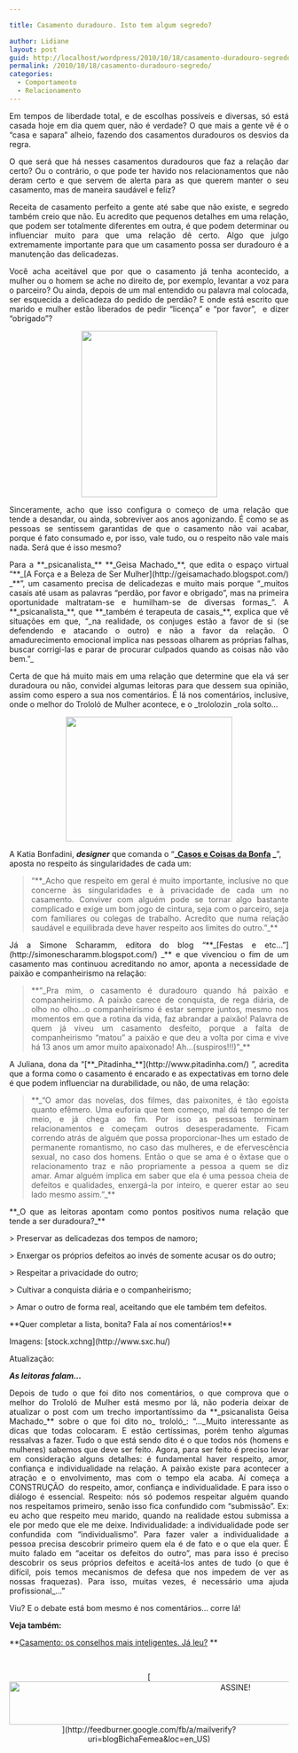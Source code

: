 ```yaml
---

title: Casamento duradouro. Isto tem algum segredo?

author: Lidiane
layout: post
guid: http://localhost/wordpress/2010/10/18/casamento-duradouro-segredo/
permalink: /2010/10/18/casamento-duradouro-segredo/
categories:
  - Comportamento
  - Relacionamento
---
```

<p style="text-align: justify;">
  Em tempos de liberdade total, e de escolhas possíveis e diversas, só está casada hoje em dia quem quer, não é verdade? O que mais a gente vê é o “casa e sapara” alheio, fazendo dos casamentos duradouros os desvios da regra.
</p>

<p style="text-align: justify;">
  O que será que há nesses casamentos duradouros que faz a relação dar certo? Ou o contrário, o que pode ter havido nos relacionamentos que não deram certo e que servem de alerta para as que querem manter o seu casamento, mas de maneira saudável e feliz?
</p>

<!--more-->

<p style="text-align: justify;">
  Receita de casamento perfeito a gente até sabe que não existe, e segredo também creio que não. Eu acredito que pequenos detalhes em uma relação, que podem ser totalmente diferentes em outra, é que podem determinar ou influenciar muito para que uma relação dê certo. Algo que julgo extremamente importante para que um casamento possa ser duradouro é a manutenção das delicadezas.
</p>

<p style="text-align: justify;">
  Você acha aceitável que por que o casamento já tenha acontecido, a mulher ou o homem se ache no direito de, por exemplo, levantar a voz para o parceiro? Ou ainda, depois de um mal entendido ou palavra mal colocada, ser esquecida a delicadeza do pedido de perdão? E onde está escrito que marido e mulher estão liberados de pedir “licença” e “por favor”,  e dizer “obrigado”?
</p>

<p align="center">
  <a href="http://www.trololodemulher.com.br/blog/wp-content/uploads/2010/10/casal-discutindo.jpg"><img class="alignnone size-medium wp-image-5315" title="OLYMPUS DIGITAL CAMERA" src="http://www.trololodemulher.com.br/blog/wp-content/uploads/2010/10/casal-discutindo-245x300.jpg" alt="" width="245" height="300" /></a>
</p>

<p style="text-align: justify;">
  Sinceramente, acho que isso configura o começo de uma relação que tende a desandar, ou ainda, sobreviver aos anos agonizando. É como se as pessoas se sentissem garantidas de que o casamento não vai acabar, porque é fato consumado e, por isso, vale tudo, ou o respeito não vale mais nada. Será que é isso mesmo?
</p>

<p style="text-align: justify;">
  Para a **_psicanalista_** **_Geisa Machado_**, que edita o espaço virtual “**_[A Força e a Beleza de Ser Mulher](http://geisamachado.blogspot.com/) _**”, um casamento precisa de delicadezas e muito mais porque “_muitos casais até usam as palavras &#8220;perdão, por favor e obrigado&#8221;, mas na primeira oportunidade maltratam-se e humilham-se de diversas formas_”. A **_psicanalista_**, que **_também é terapeuta de casais_**, explica que vê situações em que, “_na realidade, os conjuges estão a favor de si (se defendendo e atacando o outro) e não a favor da relação. O amadurecimento emocional implica nas pessoas olharem as próprias falhas, buscar corrigi-las e parar de procurar culpados quando as coisas não vão bem.”_
</p>

<p style="text-align: justify;">
  Certa de que há muito mais em uma relação que determine que ela vá ser duradoura ou não, convidei algumas leitoras para que dessem sua opinião, assim como espero a sua nos comentários. É lá nos comentários, inclusive, onde o melhor do Trololó de Mulher acontece, e o _trololozin _rola solto…
</p>

<p align="center">
  <a href="http://www.trololodemulher.com.br/blog/wp-content/uploads/2010/10/casal.jpg"><img class="alignnone size-medium wp-image-5312" title="casal" src="http://www.trololodemulher.com.br/blog/wp-content/uploads/2010/10/casal-300x225.jpg" alt="" width="300" height="225" /></a>
</p>

A Katia Bonfadini, **_designer_** que comanda o “**_[Casos e Coisas da Bonfa](http://www.casosecoisasdabonfa.blogspot.com/) _**”, aposta no respeito ás singularidades de cada um:

> <p style="text-align: justify;">
>   &#8220;**_Acho que respeito em geral é muito importante, inclusive no que concerne às singularidades e à privacidade de cada um no casamento. Conviver com alguém pode se tornar algo bastante complicado e exige um bom jogo de cintura, seja com o parceiro, seja com familiares ou colegas de trabalho. Acredito que numa relação saudável e equilibrada deve haver respeito aos limites do outro.&#8221;_**
> </p>

<p style="text-align: justify;">
  Já a Simone Scharamm, editora do blog “**_[Festas e etc…”](http://simonescharamm.blogspot.com/) _** e que vivenciou o fim de um casamento mas continuou acreditando no amor, aponta a necessidade de paixão e companheirismo na relação:
</p>

> <p style="text-align: justify;">
>   **“_Pra mim, o casamento é duradouro quando há paixão e companheirismo. A paixão carece de conquista, de rega diária, de olho no olho&#8230;o companheirismo é estar sempre juntos, mesmo nos momentos em que a rotina da vida, faz abrandar a paixão! Palavra de quem já viveu um casamento desfeito, porque a falta de companheirismo &#8220;matou&#8221; a paixão e que deu a volta por cima e vive há 13 anos um amor muito apaixonado! Ah&#8230;(suspiros!!!)”_**
> </p>

<p style="text-align: justify;">
  A Juliana, dona da “[**_Pitadinha_**](http://www.pitadinha.com/) ”, acredita que a forma como o casamento é encarado e as expectativas em torno dele é que podem influenciar na durabilidade, ou não, de uma relação:
</p>

> <p style="text-align: justify;">
>   **_“O amor das novelas, dos filmes, das paixonites, é tão egoísta quanto efêmero. Uma euforia que tem começo, mal dá tempo de ter meio, e já chega ao fim. Por isso as pessoas terminam relacionamentos e começam outros desesperadamente. Ficam correndo atrás de alguém que possa proporcionar-lhes um estado de permanente romantismo, no caso das mulheres, e de efervescência sexual, no caso dos homens. Então o que se ama é o êxtase que o relacionamento traz e não propriamente a pessoa a quem se diz amar. Amar alguém implica em saber que ela é uma pessoa cheia de defeitos e qualidades, enxergá-la por inteiro, e querer estar ao seu lado mesmo assim.”_**
> </p>

<p style="text-align: justify;">
  **_O que as leitoras apontam como pontos positivos numa relação que tende a ser duradoura?_**
</p>

<p style="text-align: justify;">
  > Preservar as delicadezas dos tempos de namoro;
</p>

<p style="text-align: justify;">
  > Enxergar os próprios defeitos ao invés de somente acusar os do outro;
</p>

<p style="text-align: justify;">
  > Respeitar a privacidade do outro;
</p>

<p style="text-align: justify;">
  > Cultivar a conquista diária e o companheirismo;
</p>

<p style="text-align: justify;">
  > Amar o outro de forma real, aceitando que ele também tem defeitos.
</p>

<p style="text-align: justify;">
  **Quer completar a lista, bonita? Fala aí nos comentários!**
</p>

<p style="text-align: justify;">
  Imagens: [stock.xchng](http://www.sxc.hu/) 
</p>

<p style="text-align: justify;">
  Atualização:
</p>

**_As leitoras falam&#8230;_**

<p style="text-align: justify;">
  Depois de tudo o que foi dito nos comentários, o que comprova que o melhor do Trololó de Mulher está mesmo por lá, não poderia deixar de atualizar o post com um trecho importantíssimo da **_psicanalista Geisa Machado_** sobre o que foi dito no_ trololó_: &#8220;&#8230;_Muito interessante as dicas que todas colocaram. E estão certíssimas, porém tenho algumas ressalvas a fazer. Tudo o que está sendo dito é o que todos nós (homens e mulheres) sabemos que deve ser feito. Agora, para ser feito é preciso levar em consideração alguns detalhes: é fundamental haver respeito, amor, confiança e individualidade na relação. A paixão existe para acontecer a atração e o envolvimento, mas com o tempo ela acaba. Aí começa a CONSTRUÇÃO  do respeito, amor, confiança e individualidade. E para isso o diálogo é essencial. Respeito: nós só podemos respeitar alguém quando nos respeitamos primeiro, senão isso fica confundido com &#8220;submissão&#8221;. Ex: eu acho que respeito meu marido, quando na realidade estou submissa a ele por medo que ele me deixe. Individualidade: a individualidade pode ser confundida com &#8220;individualismo&#8221;. Para fazer valer a individualidade a pessoa precisa descobrir primeiro quem ela é de fato e o que ela quer. É muito falado em &#8220;aceitar os defeitos do outro&#8221;, mas para isso é preciso descobrir os seus próprios defeitos e aceitá-los antes de tudo (o que é difícil, pois temos mecanismos de defesa que nos impedem de ver as nossas fraquezas). Para isso, muitas vezes, é necessário uma ajuda profissional_&#8230;&#8221;
</p>

Viu? E o debate está bom mesmo é nos comentários&#8230; corre lá!

**Veja também:**

**[Casamento: os conselhos mais inteligentes. Já leu?](http://www.trololodemulher.com.br/2015/05/22/casamento-conselhos/) **

&nbsp;

<p align="center">
  [<img class="alignnone size-full wp-image-10439" src="http://www.trololodemulher.com.br/blog/wp-content/uploads/2014/09/ASSINE.png" alt="ASSINE!" width="800" height="78" />](http://feedburner.google.com/fb/a/mailverify?uri=blogBichaFemea&loc=en_US) 
</p>